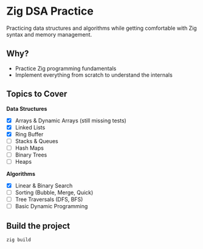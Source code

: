 # Zig DSA Practice

Practicing data structures and algorithms while getting comfortable with Zig syntax and memory management.

## Why?
- Practice Zig programming fundamentals
- Implement everything from scratch to understand the internals

## Topics to Cover

**Data Structures**
- [x] Arrays & Dynamic Arrays (still missing tests)
- [x] Linked Lists
- [x] Ring Buffer
- [ ] Stacks & Queues
- [ ] Hash Maps
- [ ] Binary Trees
- [ ] Heaps

**Algorithms**
- [x] Linear & Binary Search
- [ ] Sorting (Bubble, Merge, Quick)
- [ ] Tree Traversals (DFS, BFS)
- [ ] Basic Dynamic Programming

## Build the project
```bash
zig build
```